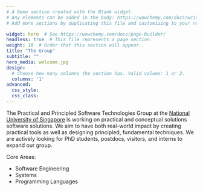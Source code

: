 ```yaml
---
# A Demo section created with the Blank widget.
# Any elements can be added in the body: https://wowchemy.com/docs/writing-markdown-latex/
# Add more sections by duplicating this file and customizing to your requirements.

widget: hero  # See https://wowchemy.com/docs/page-builder/
headless: true  # This file represents a page section.
weight: 10  # Order that this section will appear.
title: "The Group"
subtitle: ""
hero_media: welcome.jpg
design:
  # Choose how many columns the section has. Valid values: 1 or 2.
  columns: '1'
advanced:
  css_style:
  css_class:
---
```


The Practical and Principled Software Technologies Group at the [National University of Singapore](https://www.comp.nus.edu.sg/) is working on practical and conceptual solutions software solutions. We aim to have both real-world impact by creating practical tools as well as designing principled, fundamental techniques. We are actively looking for PhD students, postdocs, visitors, and interns to expand our group.

Core Areas:
* Software Engineering
* Systems
* Programming Languages
